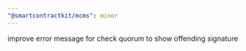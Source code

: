 ```yaml
---
"@smartcontractkit/mcms": minor
---
```


improve error message for check quorum to show offending signature
